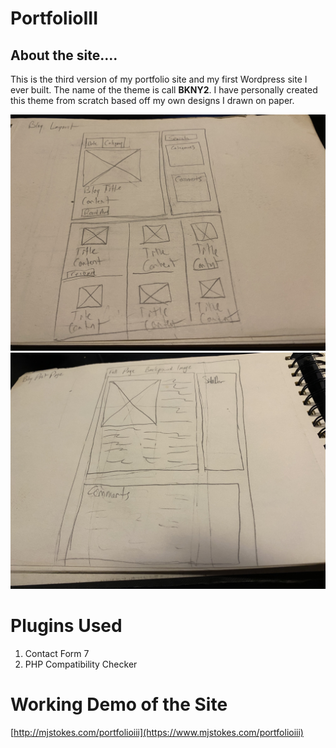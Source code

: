 # PortfolioIII

## About the site....
This is the third version of my portfolio site and my first Wordpress site I ever built. The name of the theme is call **BKNY2**. I have personally created this theme from scratch based off my own designs I drawn on paper. 

![alt text](lib/img/wireframe1.jpg)
![alt text](lib/img/wireframe2.jpg)

# Plugins Used
1. Contact Form 7
2. PHP Compatibility Checker

# Working Demo of the Site
[http://mjstokes.com/portfolioiii](https://www.mjstokes.com/portfolioiii)

